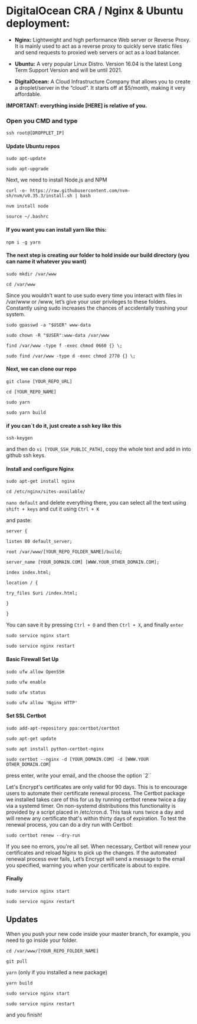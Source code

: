 # DigitalOcean CRA / Nginx & Ubuntu deployment:

- **Nginx:** Lightweight and high performance Web server or Reverse Proxy. It is mainly used to act as a reverse proxy to quickly serve static files and send requests to proxied web servers or act as a load balancer.

- **Ubuntu:** A very popular Linux Distro. Version 16.04 is the latest Long Term Support Version and will be until 2021.

- **DigitalOcean:** A Cloud Infrastructure Company that allows you to create a droplet/server in the “cloud”. It starts off at \$5/month, making it very affordable.

**IMPORTANT: everything inside [HERE] is relative of you.**

### Open you CMD and type

`ssh root@[DROPPLET_IP]`

#### Update Ubuntu repos

`sudo apt-update`

`sudo apt-upgrade`

Next, we need to install Node.js and NPM

`curl -o- https://raw.githubusercontent.com/nvm-sh/nvm/v0.35.3/install.sh | bash`

`nvm install node`

`source ~/.bashrc`

#### If you want you can install yarn like this:

`npm i -g yarn`

#### The next step is creating our folder to hold inside our build directory (you can name it whatever you want)

`sudo mkdir /var/www`

`cd /var/www`

Since you wouldn’t want to use sudo every time you interact with files in /var/www or /www, let’s give your user privileges to these folders. Constantly using sudo increases the chances of accidentally trashing your system.

`sudo gpasswd -a "$USER" www-data`

`sudo chown -R "$USER":www-data /var/www`

`find /var/www -type f -exec chmod 0660 {} \;`

`sudo find /var/www -type d -exec chmod 2770 {} \;`

#### Next, we can clone our repo

`git clone [YOUR_REPO_URL]`

`cd [YOUR_REPO_NAME]`

`sudo yarn`

`sudo yarn build`

#### if you can´t do it, just create a ssh key like this

`ssh-keygen`

and then do `vi [YOUR_SSH_PUBLIC_PATH]`, copy the whole text and add in into github ssh keys.

#### Install and configure Nginx

`sudo apt-get install nginx`

`cd /etc/nginx/sites-available/`

`nano default` and delete everything there, you can select all the text using `shift + keys` and cut it using `Ctrl + K`

and paste:

`server {`

`listen 80 default_server;`

`root /var/www/[YOUR_REPO_FOLDER_NAME]/build;`

`server_name [YOUR_DOMAIN.COM] [WWW.YOUR_OTHER_DOMAIN.COM];`

`index index.html;`

`location / {`

`try_files $uri /index.html;`

`}`

`}`

You can save it by pressing `Ctrl + O` and then `Ctrl + X`, and finally `enter`

`sudo service nginx start`

`sudo service nginx restart`

#### Basic Firewall Set Up

`sudo ufw allow OpenSSH`

`sudo ufw enable`

`sudo ufw status`

`sudo ufw allow 'Nginx HTTP'`

#### Set SSL Certbot

`sudo add-apt-repository ppa:certbot/certbot`

`sudo apt-get update`

`sudo apt install python-certbot-nginx`

`sudo certbot --nginx -d [YOUR_DOMAIN.COM] -d [WWW.YOUR OTHER_DOMAIN.COM]`

press enter, write your email, and the choose the option `2``

Let's Encrypt's certificates are only valid for 90 days. This is to encourage users to automate their certificate renewal process. The Certbot package we installed takes care of this for us by running certbot renew twice a day via a systemd timer. On non-systemd distributions this functionality is provided by a script placed in /etc/cron.d. This task runs twice a day and will renew any certificate that's within thirty days of expiration.
To test the renewal process, you can do a dry run with Certbot:

`sudo certbot renew --dry-run`

If you see no errors, you're all set. When necessary, Certbot will renew your certificates and reload Nginx to pick up the changes. If the automated renewal process ever fails, Let’s Encrypt will send a message to the email you specified, warning you when your certificate is about to expire.

#### Finally

`sudo service nginx start`

`sudo service nginx restart`

## Updates

When you push your new code inside your master branch, for example, you need to go inside your folder.

`cd /var/www/[YOUR_REPO_FOLDER_NAME]`

`git pull`

`yarn` (only if you installed a new package)

`yarn build`

`sudo service nginx start`

`sudo service nginx restart`

and you finish!
